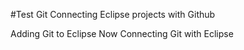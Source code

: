 #Test Git
Connecting Eclipse projects with Github

Adding Git to Eclipse
Now Connecting Git with Eclipse


 
